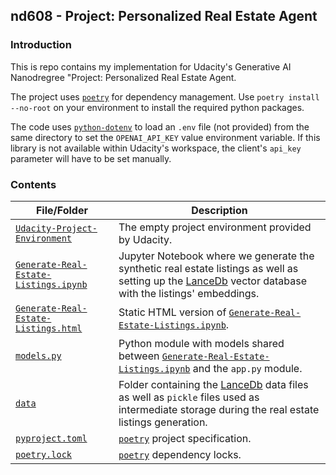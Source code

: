 ## nd608 - Project: Personalized Real Estate Agent

### Introduction

This is repo contains my implementation for Udacity's Generative AI Nanodregree "Project: Personalized Real Estate Agent.

The project uses [`poetry`](https://python-poetry.org/) for dependency management. Use `poetry install --no-root` on your environment to install the required python packages.

The code uses [`python-dotenv`](https://pypi.org/project/python-dotenv/) to load an `.env` file (not provided) from the same directory to set the `OPENAI_API_KEY` value environment variable. If this library is not available within Udacity's workspace, the client's `api_key` parameter will have to be set manually.

### Contents

| File/Folder | Description |
|-------------|-------------|
| [`Udacity-Project-Environment`](Udacity-Project-Environment) | The empty project environment provided by Udacity. |
| [`Generate-Real-Estate-Listings.ipynb`](Generate-Real-Estate-Listings.ipynb) | Jupyter Notebook where we generate the synthetic real estate listings as well as setting up the [LanceDb](https://lancedb.com/) vector database with the listings' embeddings. |
| [`Generate-Real-Estate-Listings.html`](Generate-Real-Estate-Listings.html) | Static HTML version of [`Generate-Real-Estate-Listings.ipynb`](Generate-Real-Estate-Listings.ipynb). |
| [`models.py`](models.py) | Python module with models shared between [`Generate-Real-Estate-Listings.ipynb`](Generate-Real-Estate-Listings.ipynb) and the `app.py` module. |
| [`data`](data) | Folder containing the [LanceDb](https://lancedb.com/) data files as well as `pickle` files used as intermediate storage during the real estate listings generation. |
| [`pyproject.toml`](pyproject.toml) | [`poetry`](https://python-poetry.org/) project specification. |
| [`poetry.lock`](poetry.lock) | [`poetry`](https://python-poetry.org/) dependency locks. |
